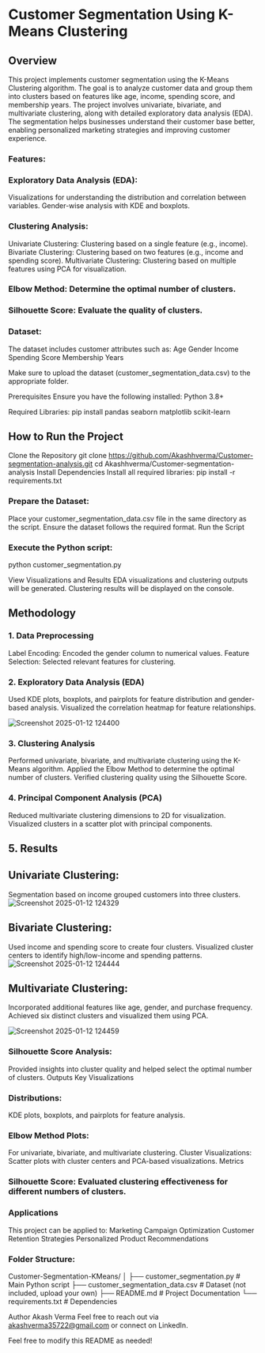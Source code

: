 # **Customer Segmentation Using K-Means Clustering**

## Overview

This project implements customer segmentation using the K-Means Clustering algorithm. The goal is to analyze customer data and group them into clusters based on features like age, income, spending score, and membership years. The project involves univariate, bivariate, and multivariate clustering, along with detailed exploratory data analysis (EDA).
The segmentation helps businesses understand their customer base better, enabling personalized marketing strategies and improving customer experience.

### Features:

### Exploratory Data Analysis (EDA):
Visualizations for understanding the distribution and correlation between variables.
Gender-wise analysis with KDE and boxplots.

### Clustering Analysis:
Univariate Clustering: Clustering based on a single feature (e.g., income).
Bivariate Clustering: Clustering based on two features (e.g., income and spending score).
Multivariate Clustering: Clustering based on multiple features using PCA for visualization.

### Elbow Method: Determine the optimal number of clusters.

### Silhouette Score: Evaluate the quality of clusters.

### Dataset:
The dataset includes customer attributes such as:
Age
Gender
Income
Spending Score
Membership Years

Make sure to upload the dataset (customer_segmentation_data.csv) to the appropriate folder.

Prerequisites
Ensure you have the following installed:
Python 3.8+

Required Libraries:
pip install pandas seaborn matplotlib scikit-learn

## How to Run the Project
Clone the Repository
git clone https://github.com/Akashhverma/Customer-segmentation-analysis.git
cd Akashhverma/Customer-segmentation-analysis
Install Dependencies
Install all required libraries:
pip install -r requirements.txt

### Prepare the Dataset:
Place your customer_segmentation_data.csv file in the same directory as the script.
Ensure the dataset follows the required format.
Run the Script

### Execute the Python script:
python customer_segmentation.py

View Visualizations and Results
EDA visualizations and clustering outputs will be generated.
Clustering results will be displayed on the console.

## **Methodology**

### 1. Data Preprocessing
Label Encoding: Encoded the gender column to numerical values.
Feature Selection: Selected relevant features for clustering.

### 2. Exploratory Data Analysis (EDA)
Used KDE plots, boxplots, and pairplots for feature distribution and gender-based analysis.
Visualized the correlation heatmap for feature relationships.

![Screenshot 2025-01-12 124400](https://github.com/user-attachments/assets/d00d82ce-01d5-4697-bb33-0ba4f01eb0f8)


### 3. Clustering Analysis
Performed univariate, bivariate, and multivariate clustering using the K-Means algorithm.
Applied the Elbow Method to determine the optimal number of clusters.
Verified clustering quality using the Silhouette Score.

### 4. Principal Component Analysis (PCA)
Reduced multivariate clustering dimensions to 2D for visualization.
Visualized clusters in a scatter plot with principal components.

## 5. Results
## Univariate Clustering:
Segmentation based on income grouped customers into three clusters.
![Screenshot 2025-01-12 124329](https://github.com/user-attachments/assets/d0ffc325-add8-4676-9d7d-3cba04722e2e)


## Bivariate Clustering:
Used income and spending score to create four clusters.
Visualized cluster centers to identify high/low-income and spending patterns.
![Screenshot 2025-01-12 124444](https://github.com/user-attachments/assets/785f0ded-2a16-454b-b0c2-8b6eeed04d09)


## Multivariate Clustering:
Incorporated additional features like age, gender, and purchase frequency.
Achieved six distinct clusters and visualized them using PCA.

![Screenshot 2025-01-12 124459](https://github.com/user-attachments/assets/dbaba026-4d14-4cff-9459-2d0628822cb9)

### Silhouette Score Analysis:
Provided insights into cluster quality and helped select the optimal number of clusters.
Outputs
Key Visualizations

### Distributions:
KDE plots, boxplots, and pairplots for feature analysis.

### Elbow Method Plots:
For univariate, bivariate, and multivariate clustering.
Cluster Visualizations:
Scatter plots with cluster centers and PCA-based visualizations.
Metrics

### Silhouette Score: Evaluated clustering effectiveness for different numbers of clusters.

### Applications
This project can be applied to:
Marketing Campaign Optimization
Customer Retention Strategies
Personalized Product Recommendations

### Folder Structure:
Customer-Segmentation-KMeans/
│
├── customer_segmentation.py         # Main Python script
├── customer_segmentation_data.csv   # Dataset (not included, upload your own)
├── README.md                        # Project Documentation
└── requirements.txt                 # Dependencies

Author
Akash Verma
Feel free to reach out via akashverma35722@gmail.com or connect on LinkedIn.

Feel free to modify this README as needed!
